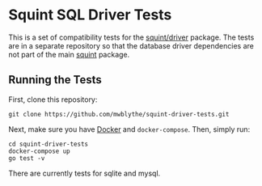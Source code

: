# Squint SQL Driver Tests

This is a set of compatibility tests for the [squint/driver](https://github.com/mwblythe/squint/driver) package. The tests are in a separate repository so that the database driver dependencies are not part of the main [squint](https://github.com/mwblythe/squint) package.

## Running the Tests

First, clone this repository:

```shell
git clone https://github.com/mwblythe/squint-driver-tests.git
```

Next, make sure you have [Docker](https://www.docker.com/products/docker-desktop) and `docker-compose`. Then, simply run:

```shell
cd squint-driver-tests
docker-compose up
go test -v
```

There are currently tests for sqlite and mysql.